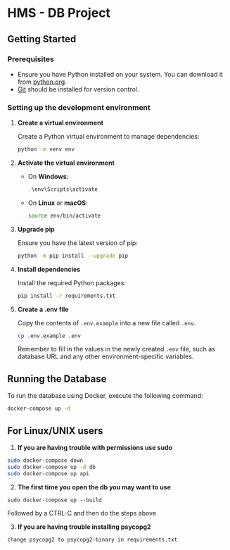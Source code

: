 # HMS - DB Project

## Getting Started

### Prerequisites

- Ensure you have Python installed on your system. You can download it from [python.org](https://www.python.org/downloads/).
- [Git](https://git-scm.com/downloads) should be installed for version control.

### Setting up the development environment

1. **Create a virtual environment**

   Create a Python virtual environment to manage dependencies:

   ```bash
   python -m venv env
   ```

2. **Activate the virtual environment**

   - On **Windows**:

     ```powershell
     .\env\Scripts\activate
     ```

   - On **Linux** or **macOS**:

     ```bash
     source env/bin/activate
     ```

3. **Upgrade pip**

   Ensure you have the latest version of pip:

   ```bash
   python -m pip install --upgrade pip
   ```

4. **Install dependencies**

   Install the required Python packages:

   ```bash
   pip install -r requirements.txt
   ```

5. **Create a .env file**

   Copy the contents of `.env.example` into a new file called `.env`.

   ```bash
   cp .env.example .env
   ```

   Remember to fill in the values in the newly created `.env` file, such as database URL and any other environment-specific variables.

## Running the Database

To run the database using Docker, execute the following command:

```bash
docker-compose up -d
```

## For Linux/UNIX users

1. **If you are having trouble with permissions use sudo**
```bash
sudo docker-compose down 
sudo docker-compose up -d db
sudo docker-compose up api
```

2. **The first time you open the db you may want to use**
```
sudo docker-compose up --build
```
Followed by a CTRL-C and then do the steps above


3. **If you are having trouble installing psycopg2**

```
change psycopg2 to psycopg2-binary in requirements.txt
```
